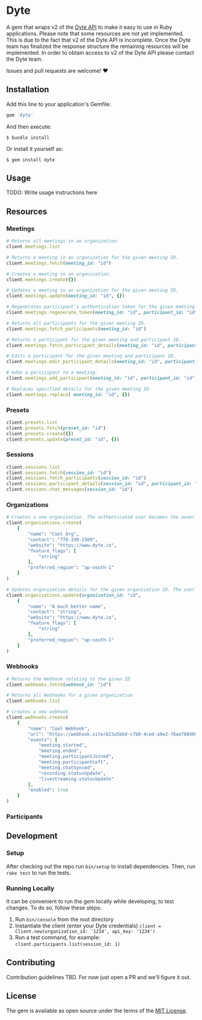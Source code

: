 # Dyte

A gem that wraps v2 of the [Dyte API](https://docs.dyte.io/api/#/) to make it easy to use in Ruby applications.
Please note that some resources are not yet implemented. This is due to the fact that v2 of the Dyte API is incomplete. Once the Dyte team has finalized the response structure the remaining resources will be implemented. In order to obtain access to v2 of the Dyte API please contact the Dyte team.

Issues and pull requests are welcome! ❤️

## Installation

Add this line to your application's Gemfile:
```ruby
gem 'dyte'
```

And then execute:

    $ bundle install

Or install it yourself as:

    $ gem install dyte

## Usage

TODO: Write usage instructions here

## Resources

### Meetings

```ruby
# Returns all meetings in an organization.
client.meetings.list

# Returns a meeting in an organization for the given meeting ID.
client.meetings.fetch(meeting_id: "id")

# Creates a meeting in an organization.
client.meetings.create({})

# Updates a meeting in an organization for the given meeting ID.
client.meetings.update(meeting_id: "id", {})

# Regenerates participant's authentication token for the given meeting and participant ID.
client.meetings.regenerate_token(meeting_id: "id", participant_id: "id")

# Returns all participants for the given meeting ID.
client.meetings.fetch_participants(meeting_id: "id") 

# Returns a participant for the given meeting and participant ID.
client.meetings.fetch_participant_details(meeting_id: "id", participant_id: "id")

# Edits a participant for the given meeting and participant ID.
client.meetings.edit_participant_details(meeting_id: "id", participant_id: "id")

# Adds a participant to a meeting.
client.meetings.add_participant(meeting_id: "id", participant_id: "id")

# Replaces specified details for the given meeting ID.
client.meetings.replace( meeting_id: "id", {})
```
### Presets

```ruby
client.presets.list
client.presets.fetch(preset_id: "id")
client.presets.create({})
client.presets.update(preset_id: "id", {})
```
### Sessions

```ruby
client.sessions.list
client.sessions.fetch(session_id: "id")
client.sessions.fetch_participants(session_id: "id")
client.sessions.participant_details(session_id: "id", participant_id: "id")
client.sessions.chat_messages(session_id: "id")
```
### Organizations

```ruby
# Creates a new organization. The authenticated user becomes the owner of the organization.
client.organizations.create(
    {
        "name": "Cool Org",
        "contact": "778-330-2389",
        "website": "https://www.dyte.io",
        "feature_flags": [
            "string"
        ],
        "preferred_region": "ap-south-1"
    }
)

# Updates organization details for the given organization ID. The user must be the organization's owner.
client.organizations.update(organization_id: "id", 
    {
        "name": "A much better name",
        "contact": "string",
        "website": "https://www.dyte.io",
        "feature_flags": [
            "string"
        ],
        "preferred_region": "ap-south-1"
    }
)
```
### Webhooks
```ruby
# Returns the Webhook relating to the given ID
client.webhooks.fetch(webhook_id: "id")

# Returns all Webhooks for a given organization
client.webhooks.list

# Creates a new webhook 
client.webhooks.create(
    {
        "name": "Cool Webhook",
        "url": "https://webhook.site/b23a5bbd-c7b0-4ced-a9e2-78ae7889897e",
        "events": [
            "meeting.started",
            "meeting.ended",
            "meeting.participantJoined",
            "meeting.participantLeft",
            "meeting.chatSynced",
            "recording.statusUpdate",
            "livestreaming.statusUpdate"
        ],
        "enabled": true
    }
)
```

### Participants

## Development
### Setup
After checking out the repo run `bin/setup` to install dependencies. Then, run `rake test` to run the tests. 

### Running Locally
It can be convenient to run the gem locally while developing, to test changes. To do so, follow these steps:
1) Run `bin/console` from the root directory
1) Instantiate the client (enter your Dyte credentials) `client = Client.new(organization_id: '1234', api_key: '1234')`
1) Run a test command, for example: `client.participants.list(session_id: 1)`


## Contributing

Contribution guidelines TBD. For now just open a PR and we'll figure it out.

## License

The gem is available as open source under the terms of the [MIT License](https://opensource.org/licenses/MIT).
